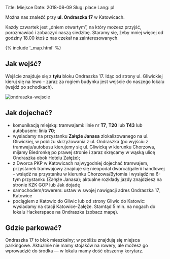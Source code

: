 Title: Miejsce
Date: 2018-08-09
Slug: place
Lang: pl

Można nas znaleźć przy **ul. Ondraszka 17** w Katowicach.

Każdy czwartek jest „dniem otwartym”, na który możesz przyjść,
porozmawiać i zobaczyć naszą siedzibę.
Staramy się, żeby mniej więcej od godziny 18.00 ktoś z nas
czekał na zainteresowanych.

{% include '_map.html' %}

## Jak wejść?

Wejście znajduje się z **tyłu** bloku Ondraszka 17. Idąc od strony ul. Gliwickiej kieruj się na lewo – zaraz za rogiem budynku jest wejście do naszego lokalu (wejdź po schodkach).

![ondraszka-wejscie](https://hs-silesia.pl/wp-content/uploads/2015/02/ondraszka-wejscie-300x248.png)

## Jak dojechać?

* komunikacją miejską: tramwajami: linie nr **T7**, **T20** lub **T43** lub autobusem: linia **70**;
* wysiadamy na przystanku **Załęże Janasa** zlokalizowanego na ul. Gliwickiej, w pobliżu skrzyżowania z ul. Ondraszka (po wyjściu z tramwaju/autobusu kierujemy się ul. Gliwicką w kierunku Chorzowa, mijamy Biedronkę po prawej stronie i zaraz skręcamy w wąską ulicę Ondraszka obok Hotelu Załęże);
* z Dworca PKP w Katowicach najwygodniej dojechać tramwajem, przystanek tramwajowy znajduje się nieopodal dworca/galerii handlowej – wsiądź na przystanku w kierunku Chorzowa/Bytomia i wysiądź na 6-tym przystanku (Załęże Janasa);
aktualne rozkłady jazdy znajdziesz na stronie KZK GOP lub Jak dojadę
* samochodem/rowerem: ustaw w swojej nawigacji adres Ondraszka 17, Katowice
* pociągiem z Katowic do Gliwic lub od strony Gliwic do Katowic: wysiadamy na stacji Katowice-Załęże. Stamtąd 5 min. na nogach do lokalu Hackerspace na Ondraszka (zobacz mapę).

## Gdzie parkować?

Ondraszka 17 to blok mieszkalny; w pobliżu znajdują się miejsca parkingowe.
Aktualnie nie mamy stojaków na rowery, ale możesz go wprowadzić do środka
— w lokalu mamy dość obszerny korytarz.
